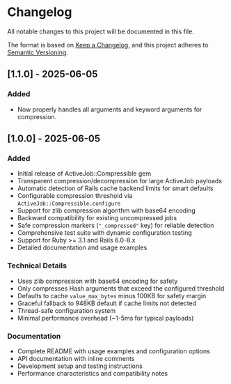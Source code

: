# Changelog

All notable changes to this project will be documented in this file.

The format is based on [Keep a Changelog](https://keepachangelog.com/en/1.0.0/),
and this project adheres to [Semantic Versioning](https://semver.org/spec/v2.0.0.html).

## [1.1.0] - 2025-06-05

### Added

- Now properly handles all arguments and keyword arguments for compression.

## [1.0.0] - 2025-06-05

### Added
- Initial release of ActiveJob::Compressible gem
- Transparent compression/decompression for large ActiveJob payloads
- Automatic detection of Rails cache backend limits for smart defaults
- Configurable compression threshold via `ActiveJob::Compressible.configure`
- Support for zlib compression algorithm with base64 encoding
- Backward compatibility for existing uncompressed jobs
- Safe compression markers (`"_compressed"` key) for reliable detection
- Comprehensive test suite with dynamic configuration testing
- Support for Ruby >= 3.1 and Rails 6.0-8.x
- Detailed documentation and usage examples

### Technical Details
- Uses zlib compression with base64 encoding for safety
- Only compresses Hash arguments that exceed the configured threshold
- Defaults to cache `value_max_bytes` minus 100KB for safety margin
- Graceful fallback to 948KB default if cache limits not detected
- Thread-safe configuration system
- Minimal performance overhead (~1-5ms for typical payloads)

### Documentation
- Complete README with usage examples and configuration options
- API documentation with inline comments
- Development setup and testing instructions
- Performance characteristics and compatibility notes
